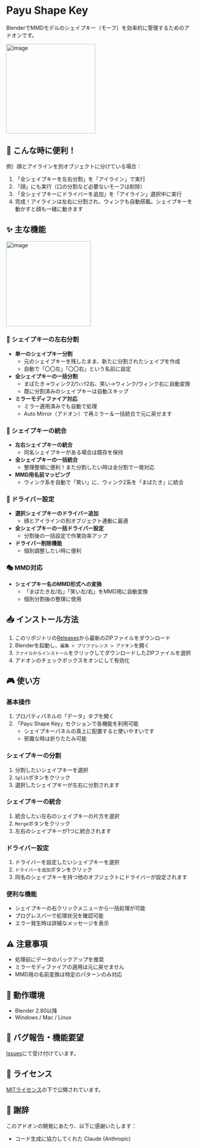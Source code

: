 # Payu Shape Key

BlenderでMMDモデルのシェイプキー（モーフ）を効率的に管理するためのアドオンです。

<img width="239" alt="image" src="https://github.com/user-attachments/assets/bc092b7a-eecc-4b63-85d4-30c4e2a5df87" />


## 💫 こんな時に便利！

例）顔とアイラインを別オブジェクトに分けている場合：

1. 「全シェイプキーを左右分割」を「アイライン」で実行
2. 「顔」にも実行（口の分割など必要ないモーフは削除）
3. 「全シェイプキーにドライバーを追加」を「アイライン」選択中に実行
4. 完成！アイラインは左右に分割され、ウィンクも自動搭載。シェイプキーを動かすと顔も一緒に動きます

## ✨ 主な機能

<img width="227" alt="image" src="https://github.com/user-attachments/assets/f35e266b-9932-4a31-9be5-e5fe8699ea63" />


### 🔄 シェイプキーの左右分割
- **単一のシェイプキー分割**
  - 元のシェイプキーを残したまま、新たに分割されたシェイプを作成
  - 自動で「〇〇左」「〇〇右」という名前に設定
- **全シェイプキーの一括分割**
  - まばたき→ウィンク2/ｳｨﾝｸ2右、笑い→ウィンク/ウィンク右に自動変換
  - 既に分割済みのシェイプキーは自動スキップ
- **ミラーモディファイア対応**
  - ミラー適用済みでも自動で処理
  - Auto Mirror（アドオン）で再ミラー＆一括統合で元に戻せます

### 🎯 シェイプキーの統合
- **左右シェイプキーの統合**
  - 同名シェイプキーがある場合は既存を保持
- **全シェイプキーの一括統合**
  - 整理整頓に便利！また分割したい時は全分割で一発対応
- **MMD用名前マッピング**
  - ウィンク系を自動で「笑い」に、ウィンク2系を「まばたき」に統合

### 🔗 ドライバー設定
- **選択シェイプキーのドライバー追加**
  - 顔とアイラインの別オブジェクト連動に最適
- **全シェイプキーの一括ドライバー設定**
  - 分割後の一括設定で作業効率アップ
- **ドライバー削除機能**
  - 個別調整したい時に便利

### 🎭 MMD対応
- **シェイプキー名のMMD形式への変換**
  - 「まばたき左/右」「笑い左/右」をMMD用に自動変換
  - 個別分割後の整理に使用

## 📥 インストール方法

1. このリポジトリの[Releases](../../releases)から最新のZIPファイルをダウンロード
2. Blenderを起動し、`編集 > プリファレンス > アドオン`を開く
3. `ファイルからインストール`をクリックしてダウンロードしたZIPファイルを選択
4. アドオンのチェックボックスをオンにして有効化

## 🎮 使い方

### 基本操作
1. プロパティパネルの「データ」タブを開く
2. 「Payu Shape Key」セクションで各機能を利用可能
   - シェイプキーパネルの真上に配置すると使いやすいです
   - 邪魔な時は折りたたみ可能

### シェイプキーの分割
1. 分割したいシェイプキーを選択
2. `Split`ボタンをクリック
3. 選択したシェイプキーが左右に分割されます

### シェイプキーの統合
1. 統合したい左右のシェイプキーの片方を選択
2. `Merge`ボタンをクリック
3. 左右のシェイプキーが1つに統合されます

### ドライバー設定
1. ドライバーを設定したいシェイプキーを選択
2. `ドライバーを追加`ボタンをクリック
3. 同名のシェイプキーを持つ他のオブジェクトにドライバーが設定されます

### 便利な機能
- シェイプキーの右クリックメニューから一括処理が可能
- プログレスバーで処理状況を確認可能
- エラー発生時は詳細なメッセージを表示

## ⚠️ 注意事項

- 処理前にデータのバックアップを推奨
- ミラーモディファイアの適用は元に戻せません
- MMD用の名前変換は特定のパターンのみ対応

## 🔧 動作環境

- Blender 2.80以降
- Windows / Mac / Linux

## 🐛 バグ報告・機能要望

[Issues](../../issues)にて受け付けています。

## 📝 ライセンス

[MITライセンス](./LICENSE)の下で公開されています。

## 🙏 謝辞

このアドオンの開発にあたり、以下に感謝いたします：

- コード生成に協力してくれた Claude (Anthropic)
